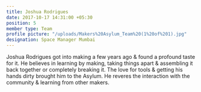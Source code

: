 ```yaml
---
title: Joshua Rodrigues
date: 2017-10-17 14:31:00 +05:30
position: 5
member type: Team
profile picture: "/uploads/Makers%20Asylum_Team%20(1%20of%201).jpg"
designation: Space Manager Mumbai
---
```


Joshua Rodrigues got into making a few years ago & found a profound taste for it. He believes in learning by making, taking things apart & assembling it back together or completely breaking it. The love for tools & getting his hands dirty  brought him to the Asylum. He reveres the interaction with the community & learning from other makers.